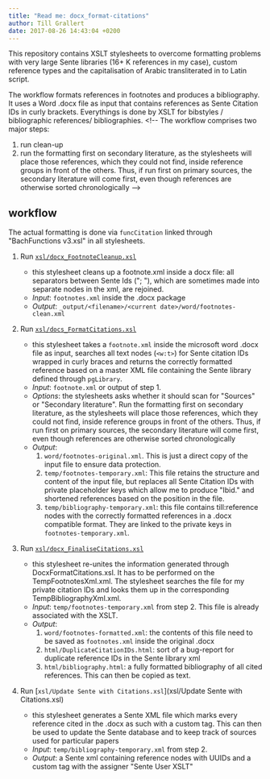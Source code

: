 ```yaml
---
title: "Read me: docx_format-citations"
author: Till Grallert
date: 2017-08-26 14:43:04 +0200
---
```


This repository contains XSLT stylesheets to overcome formatting problems with very large Sente libraries (16+ K references in my case), custom reference types and the capitalisation of Arabic transliterated in to Latin script.

The workflow formats references in footnotes and produces a bibliography. It uses a Word .docx file as input that contains references as Sente Citation IDs in curly brackets. Everythings is done by XSLT for bibstyles / bibliographic references/ bibliographies. <!-- The workflow comprises two major steps:

1. run clean-up
2. run the formatting first on secondary literature, as the stylesheets will place those references, which they could not find, inside reference groups in front of the others. Thus, if run first on primary sources, the secondary literature will come first, even though references are otherwise sorted chronologically -->

## workflow

The actual formatting is done via `funcCitation` linked through "BachFunctions v3.xsl" in all stylesheets.

1. Run [`xsl/docx_FootnoteCleanup.xsl`](xsl/docx_FormatCitations.xsl)
    - this stylesheet cleans up a footnote.xml inside a docx file: all separators between Sente Ids ("; "), which are sometimes made into separate nodes in the xml, are rejoined.
    - *Input*: `footnotes.xml` inside the .docx package
    - *Output*: `_output/<filename>/<current date>/word/footnotes-clean.xml`  

2. Run [`xsl/docs_FormatCitations.xsl`](xsl/docs_FormatCitations.xsl)
    - this stylesheet takes a `footnote.xml` inside the microsoft word .docx file as input, searches all text nodes (`<w:t>`) for Sente citation IDs wrapped in curly braces and returns the correctly formatted reference based on a master XML file containing the Sente library defined through `pgLibrary`.
    - *Input*: `footnote.xml` or output of step 1.
    - *Options*: the stylesheets asks whether it should scan for "Sources" or "Secondary literature". Run the formatting first on secondary literature, as the stylesheets will place those references, which they could not find, inside reference groups in front of the others. Thus, if run first on primary sources, the secondary literature will come first, even though references are otherwise sorted chronologically
    - *Output*:
        1. `word/footnotes-original.xml`. This is just a direct copy of the input file to ensure data protection. 
        2. `temp/footnotes-temporary.xml`: This file retains the structure and content of the input file, but replaces all Sente Citation IDs with private placeholder keys which allow me to produce "Ibid." and shortened references based on the position in the file.
        3. `temp/bibliography-temporary.xml`: this file contains till:reference nodes with the correctly formatted references in a .docx compatible format. They are linked to the private keys in `footnotes-temporary.xml`. 
            
3. Run [`xsl/docx_FinaliseCitations.xsl`](xsl/docx_FinaliseCitations.xsl)
    - this stylesheet re-unites the information generated through DocxFormatCitations.xsl. It has to be performed on the TempFootnotesXml.xml. The stylesheet searches the file for my private citation IDs and looks them up in the corresponding TempBibliographyXml.xml.
    - *Input*: `temp/footnotes-temporary.xml` from step 2. This file is already associated with the XSLT.
    - *Output*:
        1. `word/footnotes-formatted.xml`: the contents of this file need to be saved as `footnotes.xml` inside the original .docx
        2. `html/DuplicateCitationIDs.html`: sort of a bug-report for duplicate reference IDs in the Sente library xml
        3. `html/bibliography.html`: a fully formatted bibliography of all cited references. This can then be copied as text. 

4. Run [`xsl/Update Sente with Citations.xsl`](xsl/Update Sente with Citations.xsl)
    - this stylesheet generates a Sente XML file which marks every reference cited in the .docx as such with a custom tag. This can then be used to update the Sente database and to keep track of sources used for particular papers
    - *Input*: `temp/bibliography-temporary.xml` from step 2.
    - *Output*: a Sente xml containing reference nodes with UUIDs and a custom tag with the assigner "Sente User XSLT" 